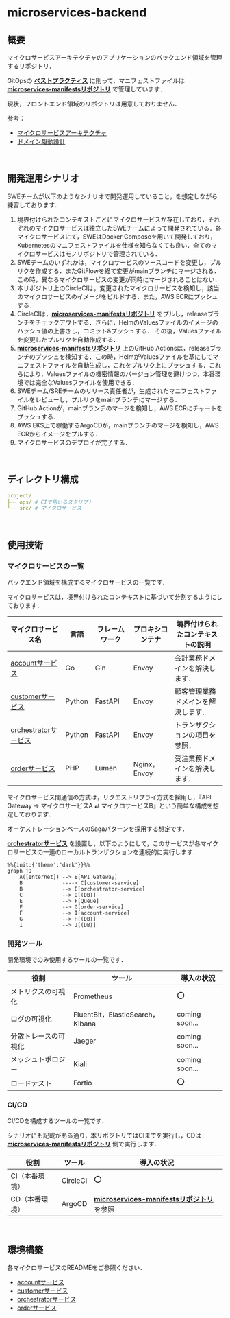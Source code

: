 # microservices-backend

## 概要

マイクロサービスアーキテクチャのアプリケーションのバックエンド領域を管理するリポジトリ．

GitOpsの **[ベストプラクティス](https://blog.argoproj.io/5-gitops-best-practices-d95cb0cbe9ff)** に則って，マニフェストファイルは **[microservices-manifestsリポジトリ](https://github.com/hiroki-it/microservices-manifests)** で管理しています．

現状，フロントエンド領域のリポジトリは用意しておりません．


参考：

- [マイクロサービスアーキテクチャ](https://hiroki-it.github.io/tech-notebook/software/software_application_architecture_backend_microservices.html)
- [ドメイン駆動設計](https://hiroki-it.github.io/tech-notebook/software/software_application_architecture_backend_domain_driven_design.html)

<br>

## 開発運用シナリオ

SWEチームが以下のようなシナリオで開発運用していること，を想定しながら練習しております．

1. 境界付けられたコンテキストごとにマイクロサービスが存在しており，それぞれのマイクロサービスは独立したSWEチームによって開発されている．各マイクロサービスにて，SWEはDocker Composeを用いて開発しており，Kubernetesのマニフェストファイルを仕様を知らなくても良い．全てのマイクロサービスはモノリポジトリで管理されている．
2. SWEチームのいずれかは，マイクロサービスのソースコードを変更し，プルリクを作成する．またGitFlowを経て変更がmainブランチにマージされる．この時，異なるマイクロサービスの変更が同時にマージされることはない．
3. 本リポジトリ上のCircleCIは，変更されたマイクロサービスを検知し，該当のマイクロサービスのイメージをビルドする．また，AWS ECRにプッシュする．
4. CircleCIは，**[microservices-manifestsリポジトリ](https://github.com/hiroki-it/microservices-manifests)** をプルし，releaseブランチをチェックアウトする．さらに，HelmのValuesファイルのイメージのハッシュ値の上書きし，コミット&プッシュする． その後，Valuesファイルを変更したプルリクを自動作成する．
5. **[microservices-manifestsリポジトリ](https://github.com/hiroki-it/microservices-manifests)** 上のGitHub Actionsは，releaseブランチのプッシュを検知する．この時，HelmがValuesファイルを基にしてマニフェストファイルを自動生成し，これをプルリク上にプッシュする．これらにより，Valuesファイルの機密情報のバージョン管理を避けつつ，本番環境では完全なValuesファイルを使用できる．
6. SWEチーム/SREチームのリリース責任者が，生成されたマニフェストファイルをレビューし，プルリクをmainブランチにマージする． 
7. GitHub Actionが，mainブランチのマージを検知し，AWS ECRにチャートをプッシュする． 
8. AWS EKS上で稼働するArgoCDが，mainブランチのマージを検知し，AWS ECRからイメージをプルする． 
9. マイクロサービスのデプロイが完了する．

<br>

## ディレクトリ構成

```yaml
project/
├── ops/ # CIで用いるスクリプト
└── src/ # マイクロサービス
```

<br>

## 使用技術

### マイクロサービスの一覧

バックエンド領域を構成するマイクロサービスの一覧です．

マイクロサービスは，境界付けられたコンテキストに基づいて分割するようにしております．

| マイクロサービス名                                                                                         | 言語     | フレームワーク | プロキシコンテナ    | 境界付けられたコンテキストの説明  |
|---------------------------------------------------------------------------------------------------|--------|---------|-------------|-------------------|
| [accountサービス](https://github.com/hiroki-it/microservices-backend/tree/main/src/account)           | Go     | Gin     | Envoy       | 会計業務ドメインを解決します．   |
| [customerサービス](https://github.com/hiroki-it/microservices-backend/tree/main/src/customer)         | Python | FastAPI | Envoy       | 顧客管理業務ドメインを解決します． |
| [orchestratorサービス](https://github.com/hiroki-it/microservices-backend/tree/main/src/orchestrator) | Python | FastAPI | Envoy       | トランザクションの項目を参照．   |
| [orderサービス](https://github.com/hiroki-it/microservices-backend/tree/main/src/order)               | PHP    | Lumen   | Nginx，Envoy | 受注業務ドメインを解決します．   |

マイクロサービス間通信の方式は，リクエストリプライ方式を採用し，『API Gateway → マイクロサービスA ⇄ マイクロサービスB』という簡単な構成を想定しております．

オーケストレーションベースのSagaパターンを採用する想定です．

[**orchestratorサービス**](https://github.com/hiroki-it/microservices-backend/tree/main/src/orchestrator) を設置し，以下のようにして，このサービスが各マイクロサービスの一連のローカルトランザクションを連続的に実行します．

```mermaid
%%{init:{'theme':'dark'}}%%
graph TD
    A([Internet]) --> B[API Gateway]
    B             ----> C[customer-service]
    B             --> E[orchestrator-service]
    C             --> D[(DB)]
    E             --> F[Queue]
    F             --> G[order-service]
    F             --> I[account-service]
    G             --> H[(DB)]
    I             --> J[(DB)]
```

### 開発ツール

開発環境でのみ使用するツールの一覧です．

| 役割         | ツール                            | 導入の状況         |
|------------|--------------------------------|---------------|
| メトリクスの可視化  | Prometheus                     | ⭕             |
| ログの可視化     | FluentBit，ElasticSearch，Kibana | coming soon... |
| 分散トレースの可視化 | Jaeger                    　　　  | coming soon...               |
| メッシュトポロジー  | Kiali                    　　　   | coming soon...               |
| ロードテスト     | Fortio                         | ⭕             |

### CI/CD

CI/CDを構成するツールの一覧です．

シナリオにも記載がある通り，本リポジトリではCIまでを実行し，CDは **[microservices-manifestsリポジトリ](https://github.com/hiroki-it/microservices-manifests)** 側で実行します．

| 役割   | ツール      | 導入の状況          |
|------|----------|----------------|
| CI（本番環境）   | CircleCI | ⭕ |
| CD（本番環境）    | ArgoCD   | **[microservices-manifestsリポジトリ](https://github.com/hiroki-it/microservices-manifests)** を参照 |

<br>

## 環境構築

各マイクロサービスのREADMEをご参照ください．

- [accountサービス](https://github.com/hiroki-it/microservices-backend/tree/main/src/account)           
- [customerサービス](https://github.com/hiroki-it/microservices-backend/tree/main/src/customer)
- [orchestratorサービス](https://github.com/hiroki-it/microservices-backend/tree/main/src/orchestrator)
- [orderサービス](https://github.com/hiroki-it/microservices-backend/tree/main/src/order)               

